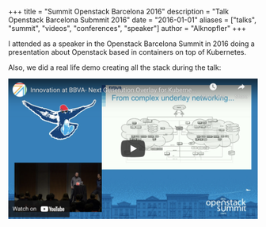 
+++
title = "Summit Openstack Barcelona 2016"
description = "Talk Openstack Barcelona Submmit 2016"
date = "2016-01-01"
aliases = ["talks", "summit", "videos", "conferences", "speaker"]
author = "Alknopfler"
+++

I attended as a speaker in the Openstack Barcelona Summit in 2016 doing a presentation about Openstack based in containers on top of Kubernetes.

Also, we did a real life demo creating all the stack during the talk:

[![Openstack Summit Barcelona 2016](images/summit-openstack1.png)](https://youtu.be/QyGHZ2HCwqY)